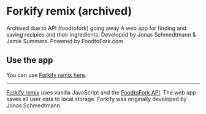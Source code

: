 # Forkify remix (archived)
Archived due to API (foodtofork) going away
A web app for finding and saving recipies and their ingredients. Developed by Jonas Schmedtmann & Jamie Summers. Powered by FoodtoFork.com

## Use the app
You can use [Forkify remix here](https://forkify-remix.netlify.com/).

---

[Forkify remix](https://forkify-remix.netlify.com/) uses vanilla JavaScript and the [FoodtoFork API](www.foodtofork.com). The web app saves all user data to local storage. Forkify was originally developed by Jonas Schmedtmann.

